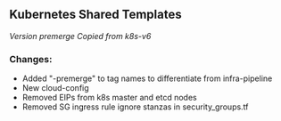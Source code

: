 ## Kubernetes Shared Templates
*Version premerge*
*Copied from k8s-v6*

### Changes:
* Added "-premerge" to tag names to differentiate from infra-pipeline
* New cloud-config
* Removed EIPs from k8s master and etcd nodes
* Removed SG ingress rule ignore stanzas in security_groups.tf
